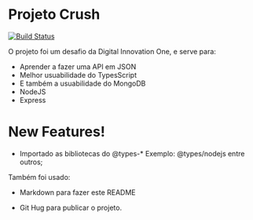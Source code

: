 # Projeto Crush

[![Build Status](https://travis-ci.org/joemccann/dillinger.svg?branch=master)](https://travis-ci.org/joemccann/dillinger)

O projeto foi um desafio da Digital Innovation One, e serve para:

  - Aprender a fazer uma API em JSON
  - Melhor usuabilidade do TypesScript
  - E também a usuabilidade do MongoDB
  - NodeJS
  - Express

# New Features!

  - Importado as bibliotecas do @types-* Exemplo: @types/nodejs entre outros;
  
Também foi usado:
  - Markdown para fazer este README
  - Git Hug para publicar o projeto.
 

    [markdown-it]: <https://github.com/markdown-it/markdown-it>
 
    [node.js]: <http://nodejs.org>
 
     [express]: <http://expressjs.com>
